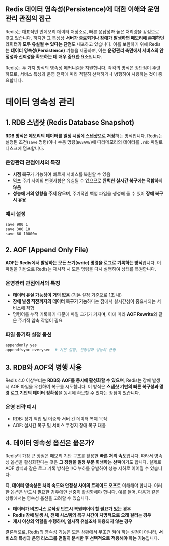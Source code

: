 ## Redis 데이터 영속성(Persistence)에 대한 이해와 운영관리 관점의 접근

Redis는 대표적인 인메모리 데이터 저장소로, 빠른 응답성과 높은 처리량을 강점으로 갖고 있습니다. 하지만 그 특성상 **서버가 종료되거나 장애가 발생하면 메모리에 존재하던 데이터가 모두 유실될 수 있다는 단점**도 내포하고 있습니다. 이를 보완하기 위해 Redis는 **데이터 영속성(Persistence)** 기능을 제공하며, 이는 **운영관리 측면에서 서비스의 안정성과 신뢰성을 확보하는 데 매우 중요한 요소**입니다.

Redis는 두 가지 방식의 영속성 메커니즘을 지원합니다. 각각의 방식은 장단점이 뚜렷하므로, 서비스 특성과 운영 전략에 따라 적절히 선택하거나 병행하여 사용하는 것이 중요합니다.

# 데이터 영속성 관리

## 1. RDB 스냅샷 (Redis Database Snapshot)

**RDB 방식은 메모리의 데이터를 일정 시점에 스냅샷으로 저장**하는 방식입니다. Redis는 설정된 조건(`save` 명령)이나 수동 명령(`BGSAVE`)에 따라메모리의 데이터를 `.rdb` 파일로 디스크에 덤프합니다.

### 운영관리 관점에서의 특징

- **시점 복구**가 가능하여 빠르게 서비스를 복원할 수 있음
- 덤프 주기 사이의 변경사항은 유실될 수 있으므로 **완벽한 실시간 복구에는 적합하지 않음**
- **성능에 거의 영향을 주지 않으며**, 주기적인 백업 파일을 생성해 둘 수 있어 **장애 복구 시 유용**

### 예시 설정

```bash
save 900 1
save 300 10
save 60 10000m
```

## 2. AOF (Append Only File)

**AOF는 Redis에서 발생하는 모든 쓰기(write) 명령을 로그로 기록하는 방식**입니다. 이 파일을 기반으로 Redis는 재시작 시 모든 명령을 다시 실행하여 상태를 복원합니다.

### 운영관리 관점에서의 특징

- **데이터 유실 가능성이 거의 없음** (기본 설정 기준으로 1초 내)
- **장애 발생 직전까지의 데이터 복구가 가능**하다는 점에서 실시간성이 중요시되는 서비스에 적합
- 명령어를 누적 기록하기 때문에 파일 크기가 커지며, 이에 따라 **AOF Rewrite**와 같은 주기적 압축 작업이 필요

### 파일 동기화 설정 옵션

```bash
appendonly yes
appendfsync everysec  # 기본 설정, 안정성과 성능의 균형
```

## 3. RDB와 AOF의 병행 사용

Redis 4.0 이상부터는 **RDB와 AOF를 동시에 활성화할 수 있으며**, Redis는 장애 발생 시 AOF 파일을 우선하여 복구를 시도합니다. 이 방식은 **스냅샷 기반의 빠른 복구성과 명령 로그 기반의 데이터 정확성**을 동시에 확보할 수 있다는 장점이 있습니다.

### 운영 전략 예시

- RDB: 정기 백업 및 이중화 서버 간 데이터 복제 목적
- AOF: 실시간 복구 및 서비스 무정지 장애 복구 대응

## 4. 데이터 영속성 옵션은 옳은가?

Redis의 가장 큰 장점은 메모리 기반 구조를 활용한 **빠른 처리 속도**입니다. 따라서 영속성 옵션을 활성화한다는 것은 **그 장점을 일정 부분 희생하는 선택**이기도 합니다. 실제로 AOF 방식과 같은 로그 기록 방식은 I/O 부하를 유발하여 성능 저하로 이어질 수 있습니다.

즉, **데이터 영속성은 처리 속도와 안정성 사이의 트레이드 오프**로 이해해야 합니다. 이러한 옵션은 반드시 필요한 경우에만 신중히 활성화해야 합니다. 예를 들어, 다음과 같은 상황에서는 영속성 옵션을 고려할 수 있습니다.

- **데이터가 비즈니스 로직상 반드시 복원되어야 할 필요가 있는 경우**
- **Redis 장애 발생 시, 전체 시스템의 복구 시간이 치명적으로 오래 걸리는 경우**
- **캐시 이상의 역할을 수행하며, 일시적 유실조차 허용되지 않는 경우**

결론적으로, Redis의 영속성 기능은 모든 상황에서 무조건 켜야 하는 설정이 아니라, **서비스의 특성과 운영 리스크를 면밀히 분석한 후 선택적으로 적용해야 하는 기능**입니다.
